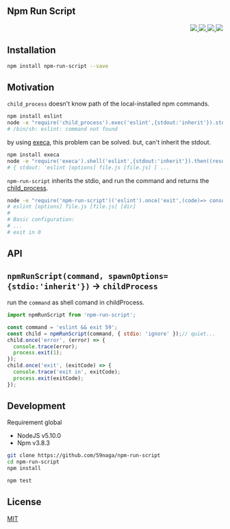 Npm Run Script
---

<p align="right">
  <a href="https://npmjs.org/package/npm-run-script">
    <img src="https://img.shields.io/npm/v/npm-run-script.svg?style=flat-square">
  </a>
  <a href="https://travis-ci.org/59naga/npm-run-script">
    <img src="http://img.shields.io/travis/59naga/npm-run-script.svg?style=flat-square">
  </a>
  <a href="https://codeclimate.com/github/59naga/npm-run-script/coverage">
    <img src="https://img.shields.io/codeclimate/github/59naga/npm-run-script.svg?style=flat-square">
  </a>
  <a href="https://gemnasium.com/59naga/npm-run-script">
    <img src="https://img.shields.io/gemnasium/59naga/npm-run-script.svg?style=flat-square">
  </a>
</p>

Installation
---
```bash
npm install npm-run-script --save
```

Motivation
---
`child_process` doesn't know path of the local-installed npm commands.

```bash
npm install eslint
node -e "require('child_process').exec('eslint',{stdout:'inherit'}).stderr.pipe(process.stderr)"
# /bin/sh: eslint: command not found
```

by using [execa](https://github.com/sindresorhus/execa), this problem can be solved. but, can't inherit the stdout.

```bash
npm install execa
node -e "require('execa').shell('eslint',{stdout:'inherit'}).then((result)=>console.log(result))"
# { stdout: 'eslint [options] file.js [file.js] [ ...
```

`npm-run-script` inherits the stdio, and run the command and returns the [child_process](https://nodejs.org/api/child_process.html).

```bash
node -e "require('npm-run-script')('eslint').once('exit',(code)=> console.log('exit in',code))"
# eslint [options] file.js [file.js] [dir]
#
# Basic configuration:
# ...
# exit in 0
```

API
---

## `npmRunScript(command, spawnOptions={stdio:'inherit'})` -> `childProcess`

run the `command` as shell comand in childProcess.

```js
import npmRunScript from 'npm-run-script';

const command = 'eslint && exit 59';
const child = npmRunScript(command, { stdio: 'ignore' });// quiet...
child.once('error', (error) => {
  console.trace(error);
  process.exit(1);
});
child.once('exit', (exitCode) => {
  console.trace('exit in', exitCode);
  process.exit(exitCode);
});
```

Development
---
Requirement global
* NodeJS v5.10.0
* Npm v3.8.3

```bash
git clone https://github.com/59naga/npm-run-script
cd npm-run-script
npm install

npm test
```

License
---
[MIT](http://59naga.mit-license.org/)

